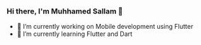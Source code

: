 ### Hi there, I'm Muhhamed Sallam 👋

- 🔭 I’m currently working on Mobile development using Flutter
- 🌱 I’m currently learning Flutter and Dart
